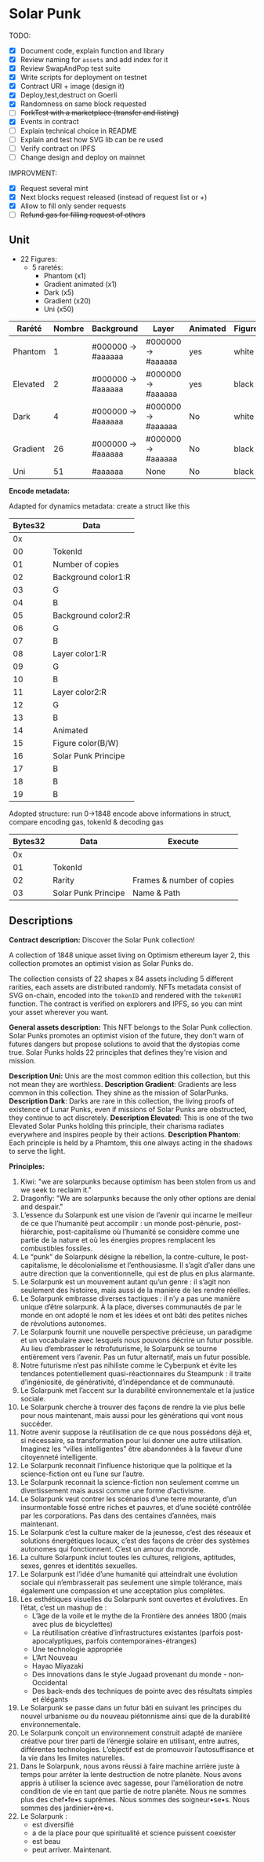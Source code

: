 # Solar Punk

TODO:

- [x] Document code, explain function and library
- [x] Review naming for `assets` and add index for it
- [x] Review SwapAndPop test suite
- [x] Write scripts for deployment on testnet
- [x] Contract URI + image (design it)
- [x] Deploy,test,destruct on Goerli
- [x] Randomness on same block requested
- [ ] ~~ForkTest with a marketplace (transfer and listing)~~
- [x] Events in contract
- [ ] Explain technical choice in README
- [ ] Explain and test how SVG lib can be re used
- [ ] Verify contract on IPFS
- [ ] Change design and deploy on mainnet

IMPROVMENT:

- [x] Request several mint
- [x] Next blocks request released (instead of request list or +)
- [x] Allow to fill only sender requests
- [ ] ~~Refund gas for filling request of others~~

## Unit

- 22 Figures:
  - 5 raretés:
    - Phantom (x1)
    - Gradient animated (x1)
    - Dark (x5)
    - Gradient (x20)
    - Uni (x50)

| Rarété   | Nombre | Background         | Layer              | Animated | Figure |
| -------- | ------ | ------------------ | ------------------ | -------- | ------ |
| Phantom  | 1      | #000000 -> #aaaaaa | #000000 -> #aaaaaa | yes      | white  |
| Elevated | 2      | #000000 -> #aaaaaa | #000000 -> #aaaaaa | yes      | black  |
| Dark     | 4      | #000000 -> #aaaaaa | #000000 -> #aaaaaa | No       | white  |
| Gradient | 26     | #000000 -> #aaaaaa | #000000 -> #aaaaaa | No       | black  |
| Uni      | 51     | #aaaaaa            | None               | No       | black  |

**Encode metadata:**

Adapted for dynamics metadata: create a struct like this

| Bytes32 | Data                |
| ------- | ------------------- |
| 0x      |                     |
| 00      | TokenId             |
| 01      | Number of copies    |
| 02      | Background color1:R |
| 03      | G                   |
| 04      | B                   |
| 05      | Background color2:R |
| 06      | G                   |
| 07      | B                   |
| 08      | Layer color1:R      |
| 09      | G                   |
| 10      | B                   |
| 11      | Layer color2:R      |
| 12      | G                   |
| 13      | B                   |
| 14      | Animated            |
| 15      | Figure color(B/W)   |
| 16      | Solar Punk Principe |
| 17      | B                   |
| 18      | B                   |
| 19      | B                   |

Adopted structure: run 0->1848 encode above informations in struct, compare encoding gas, tokenId & decoding gas

| Bytes32 | Data                | Execute                   |
| ------- | ------------------- | ------------------------- |
| 0x      |                     |
| 01      | TokenId             |
| 02      | Rarity              | Frames & number of copies |
| 03      | Solar Punk Principe | Name & Path               |

## Descriptions

**Contract description:**
Discover the Solar Punk collection!

A collection of 1848 unique asset living on Optimism ethereum layer 2, this collection promotes an optimist vision as Solar Punks do.

The collection consists of 22 shapes x 84 assets including 5 different rarities, each assets are distributed randomly. NFTs metadata consist of SVG on-chain, encoded into the `tokenID` and rendered with the `tokenURI` function. The contract is verified on explorers and IPFS, so you can mint your asset wherever you want.

**General assets description:**
This NFT belongs to the Solar Punk collection. Solar Punks promotes an optimist vision of the future, they don't warn of futures dangers but propose solutions to avoid that the dystopias come true. Solar Punks holds 22 principles that defines they're vision and mission.

**Description Uni:**
Unis are the most common edition this collection, but this not mean they are worthless.
**Description Gradient**:
Gradients are less common in this collection. They shine as the mission of SolarPunks.
**Description Dark**:
Darks are rare in this collection, the living proofs of existence of Lunar Punks, even if missions of Solar Punks are obstructed, they continue to act discretely.
**Description Elevated**:
This is one of the two Elevated Solar Punks holding this principle, their charisma radiates everywhere and inspires people by their actions.
**Description Phantom**:
Each principle is held by a Phamtom, this one always acting in the shadows to serve the light.

**Principles:**

1. Kiwi: "we are solarpunks because optimism has been stolen from us and we seek to reclaim it."
2. Dragonfly: "We are solarpunks because the only other options are denial and despair."
3. L’essence du Solarpunk est une vision de l’avenir qui incarne le meilleur de ce que l’humanité peut accomplir : un monde post-pénurie, post-hiérarchie, post-capitalisme où l’humanité se considère comme une partie de la nature et où les énergies propres remplacent les combustibles fossiles.
4. Le “punk” de Solarpunk désigne la rébellion, la contre-culture, le post-capitalisme, le décolonialisme et l’enthousiasme. Il s’agit d’aller dans une autre direction que la conventionnelle, qui est de plus en plus alarmante.
5. Le Solarpunk est un mouvement autant qu’un genre : il s’agit non seulement des histoires, mais aussi de la manière de les rendre réelles.
6. Le Solarpunk embrasse diverses tactiques : il n’y a pas une manière unique d’être solarpunk. À la place, diverses communautés de par le monde en ont adopté le nom et les idées et ont bâti des petites niches de révolutions autonomes.
7. Le Solarpunk fournit une nouvelle perspective précieuse, un paradigme et un vocabulaire avec lesquels nous pouvons décrire un futur possible. Au lieu d’embrasser le rétrofuturisme, le Solarpunk se tourne entièrement vers l’avenir. Pas un futur alternatif, mais un futur possible.
8. Notre futurisme n’est pas nihiliste comme le Cyberpunk et évite les tendances potentiellement quasi-réactionnaires du Steampunk : il traite d’ingéniosité, de générativité, d’indépendance et de communauté.
9. Le Solarpunk met l’accent sur la durabilité environnementale et la justice sociale.
10. Le Solarpunk cherche à trouver des façons de rendre la vie plus belle pour nous maintenant, mais aussi pour les générations qui vont nous succéder.
11. Notre avenir suppose la réutilisation de ce que nous possédons déjà et, si nécessaire, sa transformation pour lui donner une autre utilisation. Imaginez les “villes intelligentes” être abandonnées à la faveur d’une citoyenneté intelligente.
12. Le Solarpunk reconnait l’influence historique que la politique et la science-fiction ont eu l’une sur l’autre.
13. Le Solarpunk reconnait la science-fiction non seulement comme un divertissement mais aussi comme une forme d’activisme.
14. Le Solarpunk veut contrer les scénarios d’une terre mourante, d’un insurmontable fossé entre riches et pauvres, et d’une société contrôlée par les corporations. Pas dans des centaines d’années, mais maintenant.
15. Le Solarpunk c’est la culture maker de la jeunesse, c’est des réseaux et solutions énergétiques locaux, c’est des façons de créer des systèmes autonomes qui fonctionnent. C’est un amour du monde.
16. La culture Solarpunk inclut toutes les cultures, religions, aptitudes, sexes, genres et identités sexuelles.
17. Le Solarpunk est l’idée d’une humanité qui atteindrait une évolution sociale qui n’embrasserait pas seulement une simple tolérance, mais également une compassion et une acceptation plus complètes.
18. Les esthétiques visuelles du Solarpunk sont ouvertes et évolutives. En l’état, c’est un mashup de :
    - L’âge de la voile et le mythe de la Frontière des années 1800 (mais avec plus de bicyclettes)
    - La réutilisation créative d’infrastructures existantes (parfois post-apocalyptiques, parfois contemporaines-étranges)
    - Une technologie appropriée
    - L’Art Nouveau
    - Hayao Miyazaki
    - Des innovations dans le style Jugaad provenant du monde - non-Occidental
    - Des back-ends des techniques de pointe avec des résultats simples et élégants
19. Le Solarpunk se passe dans un futur bâti en suivant les principes du nouvel urbanisme ou du nouveau piétonnisme ainsi que de la durabilité environnementale.
20. Le Solarpunk conçoit un environnement construit adapté de manière créative pour tirer parti de l’énergie solaire en utilisant, entre autres, différentes technologies. L’objectif est de promouvoir l’autosuffisance et la vie dans les limites naturelles.
21. Dans le Solarpunk, nous avons réussi à faire machine arrière juste à temps pour arrêter la lente destruction de notre planète. Nous avons appris à utiliser la science avec sagesse, pour l’amélioration de notre condition de vie en tant que partie de notre planète. Nous ne sommes plus des chef•fe•s suprêmes. Nous sommes des soigneur•se•s. Nous sommes des jardinier•ère•s.
22. Le Solarpunk :
    - est diversifié
    - a de la place pour que spiritualité et science puissent coexister
    - est beau
    - peut arriver. Maintenant.

